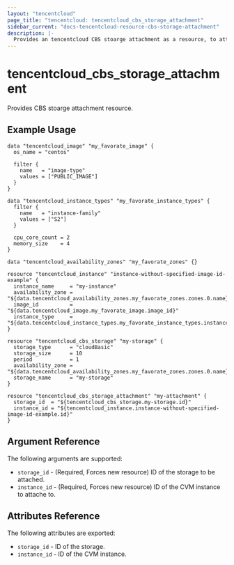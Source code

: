 ```yaml
---
layout: "tencentcloud"
page_title: "tencentcloud: tencentcloud_cbs_storage_attachment"
sidebar_current: "docs-tencentcloud-resource-cbs-storage-attachment"
description: |-
  Provides an tencentcloud CBS stoarge attachment as a resource, to attach and detach storage from CVM Instances.
---
```


# tencentcloud_cbs_storage_attachment

Provides CBS stoarge attachment resource.

## Example Usage

```hcl
data "tencentcloud_image" "my_favorate_image" {
  os_name = "centos"

  filter {
    name   = "image-type"
    values = ["PUBLIC_IMAGE"]
  }
}

data "tencentcloud_instance_types" "my_favorate_instance_types" {
  filter {
    name   = "instance-family"
    values = ["S2"]
  }

  cpu_core_count = 2
  memory_size    = 4
}

data "tencentcloud_availability_zones" "my_favorate_zones" {}

resource "tencentcloud_instance" "instance-without-specified-image-id-example" {
  instance_name     = "my-instance"
  availability_zone = "${data.tencentcloud_availability_zones.my_favorate_zones.zones.0.name}"
  image_id          = "${data.tencentcloud_image.my_favorate_image.image_id}"
  instance_type     = "${data.tencentcloud_instance_types.my_favorate_instance_types.instance_types.0.instance_type}"
}

resource "tencentcloud_cbs_storage" "my-storage" {
  storage_type      = "cloudBasic"
  storage_size      = 10
  period            = 1
  availability_zone = "${data.tencentcloud_availability_zones.my_favorate_zones.zones.0.name}"
  storage_name      = "my-storage"
}

resource "tencentcloud_cbs_storage_attachment" "my-attachment" {
  storage_id  = "${tencentcloud_cbs_storage.my-storage.id}"
  instance_id = "${tencentcloud_instance.instance-without-specified-image-id-example.id}"
}
```

## Argument Reference

The following arguments are supported:

* `storage_id` - (Required, Forces new resource) ID of the storage to be attached.
* `instance_id` - (Required, Forces new resource) ID of the CVM instance to attache to.


## Attributes Reference

The following attributes are exported:

* `storage_id` - ID of the storage.
* `instance_id` - ID of the CVM instance.

